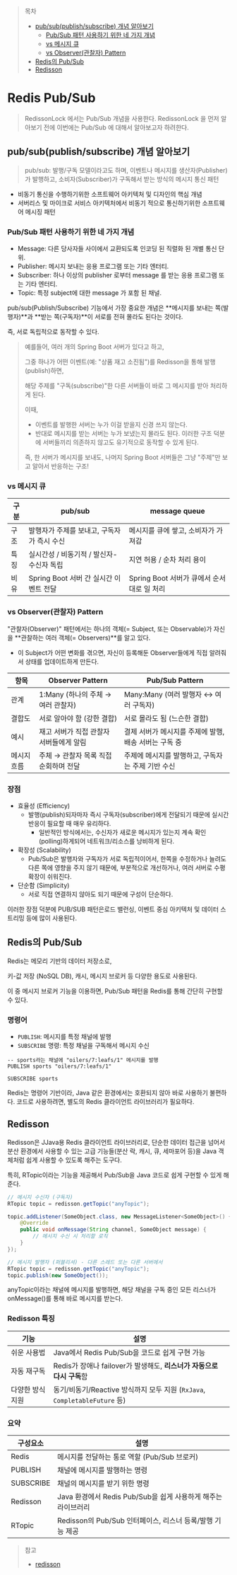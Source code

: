> 목차
> 
> - [pub/sub(publish/subscribe) 개념 알아보기](https://github.com/HI-dle/interview-study/blob/main/%EB%B0%95%EC%A7%80%EC%9D%80/20250516_Redis%20Pub%20Sub.md#pubsubpublishsubscribe-%EA%B0%9C%EB%85%90-%EC%95%8C%EC%95%84%EB%B3%B4%EA%B8%B0)
>   - [Pub/Sub 패턴 사용하기 위한 네 가지 개념](https://github.com/HI-dle/interview-study/blob/main/%EB%B0%95%EC%A7%80%EC%9D%80/20250516_Redis%20Pub%20Sub.md#pubsub-%ED%8C%A8%ED%84%B4-%EC%82%AC%EC%9A%A9%ED%95%98%EA%B8%B0-%EC%9C%84%ED%95%9C-%EB%84%A4-%EA%B0%80%EC%A7%80-%EA%B0%9C%EB%85%90)
>   - [vs 메시지 큐](https://github.com/HI-dle/interview-study/blob/main/%EB%B0%95%EC%A7%80%EC%9D%80/20250516_Redis%20Pub%20Sub.md#vs-%EB%A9%94%EC%8B%9C%EC%A7%80-%ED%81%90)
>   - [vs Observer(관찰자) Pattern](https://github.com/HI-dle/interview-study/blob/main/%EB%B0%95%EC%A7%80%EC%9D%80/20250516_Redis%20Pub%20Sub.md#vs-observer%EA%B4%80%EC%B0%B0%EC%9E%90-pattern)
> - [Redis의 Pub/Sub](https://github.com/HI-dle/interview-study/blob/main/%EB%B0%95%EC%A7%80%EC%9D%80/20250516_Redis%20Pub%20Sub.md#redis%EC%9D%98-pubsub)
> - [Redisson](https://github.com/HI-dle/interview-study/blob/main/%EB%B0%95%EC%A7%80%EC%9D%80/20250516_Redis%20Pub%20Sub.md#redisson)

# Redis Pub/Sub

> RedissonLock 에서는 Pub/Sub 개념을 사용한다. 
> RedissonLock 을 먼저 알아보기 전에 이번에는 Pub/Sub 에 대해서 알아보고자 하려한다.

## pub/sub(publish/subscribe) 개념 알아보기
> pub/sub: 발행/구독 모델이라고도 하며, 이벤트나 메시지를 생산자(Publisher)가 발행하고, 소비자(Subscriber)가 구독해서 받는 방식의 메시지 통신 패턴
- 비동기 통신을 수행하기위한 소프트웨어 아키텍처 및 디자인의 핵심 개념
- 서버리스 및 마이크로 서비스 아키텍처에서 비동기 적으로 통신하기위한 소프트웨어 메시징 패턴

### Pub/Sub 패턴 사용하기 위한 네 가지 개념
- Message: 다른 당사자들 사이에서 교환되도록 인코딩 된 직렬화 된 개별 통신 단위.
- Publisher: 메시지 보내는 응용 프로그램 또는 기타 엔터티.
- Subscriber: 하나 이상의 publisher 로부터 message 를 받는 응용 프로그램 또는 기타 엔터티.
- Topic: 특정 subject에 대한 message 가 포함 된 채널.

pub/sub(Publish/Subscribe) 기능에서 가장 중요한 개념은
**메시지를 보내는 쪽(발행자)**과 **받는 쪽(구독자)**이 서로를 전혀 몰라도 된다는 것이다.

즉, 서로 독립적으로 동작할 수 있다.

> 예를들어, 여러 개의 Spring Boot 서버가 있다고 하고,
> 
> 그중 하나가 어떤 이벤트(예: "상품 재고 소진됨")를 Redisson을 통해 발행(publish)하면,
> 
> 해당 주제를 "구독(subscribe)"한 다른 서버들이 바로 그 메시지를 받아 처리하게 된다.
> 
> 이때,
> - 이벤트를 발행한 서버는 누가 이걸 받을지 신경 쓰지 않는다.
> - 반대로 메시지를 받는 서버는 누가 보냈는지 몰라도 된다.
> 이러한 구조 덕분에 서버들끼리 의존하지 않고도 유기적으로 동작할 수 있게 된다.
> 
> 즉, 한 서버가 메시지를 보내도, 나머지 Spring Boot 서버들은 그냥 "주제"만 보고 알아서 반응하는 구조!

### vs 메시지 큐
| 구분 | pub/sub                     | message queue                 |
| -- | --------------------------- | ----------------------------- |
| 구조 | 발행자가 주제를 보내고, 구독자가 즉시 수신    | 메시지를 큐에 쌓고, 소비자가 가져감          |
| 특징 | 실시간성 / 비동기적 / 발신자-수신자 독립    | 지연 허용 / 순차 처리 용이              |
| 비유 | Spring Boot 서버 간 실시간 이벤트 전달 | Spring Boot 서버가 큐에서 순서대로 일 처리 |

### vs Observer(관찰자) Pattern
"관찰자(Observer)" 패턴에서는 하나의 객체(= Subject, 또는 Observable)가 자신을 **관찰하는 여러 객체(= Observers)**를 알고 있다.
- 이 Subject가 어떤 변화를 겪으면, 자신이 등록해둔 Observer들에게 직접 알려줘서 상태를 업데이트하게 만든다.

| 항목     | Observer Pattern          | Pub/Sub Pattern                  |
|--------|---------------------------|----------------------------------|
| 관계     | 1:Many (하나의 주체 → 여러 관찰자)  | Many\:Many (여러 발행자 ↔ 여러 구독자)     |
| 결합도    | 서로 알아야 함 (강한 결합)          | 서로 몰라도 됨 (느슨한 결합)                |
| 예시     | 재고 서버가 직접 관찰자 서버들에게 알림    | 결제 서버가 메시지를 주제에 발행, 배송 서버는 구독 중  |
| 메시지 흐름 | 주체 → 관찰자 목록 직접 순회하며 전달    | 주제에 메시지를 발행하고, 구독자는 주제 기반 수신     |

### 장점
- 효율성 (Efficiency)
  -  발행(publish)되자마자 즉시 구독자(subscriber)에게 전달되기 때문에 실시간 반응이 필요할 때 매우 유리하다.
     - 일반적인 방식에서는, 수신자가 새로운 메시지가 있는지 계속 확인(polling)하게되어 네트워크/리소스를 낭비하게 된다.
- 확장성 (Scalability)
  - Pub/Sub은 발행자와 구독자가 서로 독립적이어서, 한쪽을 수정하거나 늘려도 다른 쪽에 영향을 주지 않기 때문에, 부분적으로 개선하거나, 여러 서버로 수평 확장이 쉬워진다.
- 단순함 (Simplicity)
  - 서로 직접 연결하지 않아도 되기 때문에 구성이 단순하다.

이러한 장점 덕분에 PUB/SUB 패턴은로드 밸런싱, 이벤트 중심 아키텍처 및 데이터 스트리밍 등에 많이 사용된다.

## Redis의 Pub/Sub
Redis는 메모리 기반의 데이터 저장소로,

키-값 저장 (NoSQL DB), 캐시, 메시지 브로커 등 다양한 용도로 사용된다.

이 중 메시지 브로커 기능을 이용하면, Pub/Sub 패턴을 Redis를 통해 간단히 구현할 수 있다.

### 명령어
- `PUBLISH`: 메시지를 특정 채널에 발행
- `SUBSCRIBE` 명령: 특정 채널을 구독해서 메시지 수신
```redis
-- sports라는 채널에 "oilers/7:leafs/1" 메시지를 발행
PUBLISH sports "oilers/7:leafs/1" 

SUBSCRIBE sports 
```

Redis는 명령어 기반이라, Java 같은 환경에서는 호환되지 않아 바로 사용하기 불편하다.
코드로 사용하려면, 별도의 Redis 클라이언트 라이브러리가 필요하다.

## Redisson
Redisson은 JJava용 Redis 클라이언트 라이브러리로, 단순한 데이터 접근을 넘어서 분산 환경에서 사용할 수 있는 고급 기능들(분산 락, 캐시, 큐, 세마포어 등)을 Java 객체처럼 쉽게 사용할 수 있도록 해주는 도구다.

특히, RTopic이라는 기능을 제공해서 Pub/Sub을 Java 코드로 쉽게 구현할 수 있게 해준다.

```java
// 메시지 수신자 (구독자)
RTopic topic = redisson.getTopic("anyTopic");

topic.addListener(SomeObject.class, new MessageListener<SomeObject>() {
    @Override
    public void onMessage(String channel, SomeObject message) {
        // 메시지 수신 시 처리할 로직
    }
});
```
```java
// 메시지 발행자 (퍼블리셔) - 다른 스레드 또는 다른 서버에서
RTopic topic = redisson.getTopic("anyTopic");
topic.publish(new SomeObject());
```
anyTopic이라는 채널에 메시지를 발행하면, 해당 채널을 구독 중인 모든 리스너가 onMessage()를 통해 바로 메시지를 받는다.

### Redisson 특징

| 기능        | 설명                                                           |
|-----------|--------------------------------------------------------------|
| 쉬운 사용법    | Java에서 Redis Pub/Sub을 코드로 쉽게 구현 가능                           |
| 자동 재구독    | Redis가 장애나 failover가 발생해도, **리스너가 자동으로 다시 구독**함              |
| 다양한 방식 지원 | 동기/비동기/Reactive 방식까지 모두 지원 (`RxJava`, `CompletableFuture` 등) |

### 요약

| 구성요소      | 설명                                         |
| --------- | ------------------------------------------ |
| Redis     | 메시지를 전달하는 통로 역할 (Pub/Sub 브로커)              |
| PUBLISH   | 채널에 메시지를 발행하는 명령                           |
| SUBSCRIBE | 채널의 메시지를 받기 위한 명령                          |
| Redisson  | Java 환경에서 Redis Pub/Sub을 쉽게 사용하게 해주는 라이브러리 |
| RTopic    | Redisson의 Pub/Sub 인터페이스, 리스너 등록/발행 기능 제공   |


> 참고
> - [redisson](https://redisson.pro/glossary/pubsub.html)